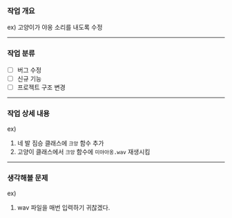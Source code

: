 ### 작업 개요
ex) 고양이가 야옹 소리를 내도록 수정

---
### 작업 분류
- [ ] 버그 수정
- [ ] 신규 기능
- [ ] 프로젝트 구조 변경

---
### 작업 상세 내용
ex) 
1. 네 발 짐승 클래스에 `크앙` 함수 추가
2. 고양이 클래스에서 `크앙` 함수에 `미야아옹.wav` 재생시킴

---
### 생각해볼 문제
ex) 
1. wav 파일을 매번 입력하기 귀찮겠다.

